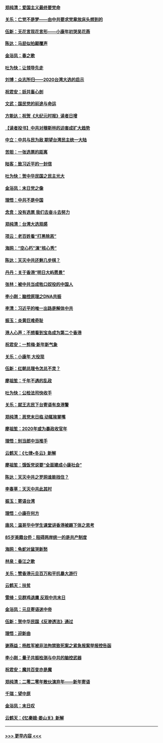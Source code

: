 #### [郑纯清：爱国主义最终要党命](../pages/nsc993/n11802197.md?t=01190755) 
#### [关乐：亡党不是梦——由中共要求党章放床头想到的](../pages/nsc993/n11802156.md?t=01190755) 
#### [伍新：无花言现花言形——小康年初哭吴花燕](../pages/nsc993/n11800044.md?t=01190755) 
#### [陈达：马屁似拍颠覆声](../pages/nsc993/n11800010.md?t=01190755) 
#### [金浴凤：春之歌](../pages/nsc993/n11797687.md?t=01190755) 
#### [吐为快：让领导先走](../pages/nsc993/n11797512.md?t=01190755) 
#### [刘博：众志所归——2020台湾大选的启示](../pages/nsc993/n11796878.md?t=01190755) 
#### [祝君安：妖共畜心剖](../pages/nsc993/n11794273.md?t=01190755) 
#### [文武：国民党的前途与命运](../pages/nsc993/n11794198.md?t=01190755) 
#### [方能达：祝贺《大纪元时报》读者日增](../pages/nsc993/n11793807.md?t=01190755) 
#### [【读者投书】中共对穆斯林的迫害成扩大趋势](../pages/nsc993/n11791371.md?t=01190755) 
#### [中立：中共与民为敌 期望台湾民主统一大陆](../pages/nsc993/n11790392.md?t=01190755) 
#### [苦胆：一张选票的距离](../pages/nsc993/n11788914.md?t=01190755) 
#### [陆客：致习近平的一封信](../pages/nsc993/n11788867.md?t=01190755) 
#### [吐为快：贺中华民国之民主光大](../pages/nsc993/n11788618.md?t=01190755) 
#### [金浴凤：末日党之像](../pages/nsc993/n11787475.md?t=01190755) 
#### [理悟：中共不是中国](../pages/nsc993/n11787463.md?t=01190755) 
#### [念贲：没有选票  我们去奋斗去努力](../pages/nsc993/n11787398.md?t=01190755) 
#### [郑纯清：台湾大选观感](../pages/nsc993/n11786210.md?t=01190755) 
#### [项云：老百姓看“打黑除恶”](../pages/nsc993/n11785398.md?t=01190755) 
#### [海网：“空心朽”演“核心秀”](../pages/nsc993/n11783874.md?t=01190755) 
#### [陈达：天灭中共还剩几步棋？](../pages/nsc993/n11783719.md?t=01190755) 
#### [丹丹：关于香港“明日大屿愿景”](../pages/nsc993/n11783273.md?t=01190755) 
#### [张林：被中共当成牲口奴役的中国人](../pages/nsc993/n11782397.md?t=01190755) 
#### [李小刚：脑控原理之DNA共振](../pages/nsc993/n11780962.md?t=01190755) 
#### [李清：习近平的唯一出路是解体中共](../pages/nsc993/n11780866.md?t=01190755) 
#### [振玉：炎黄巨难奇耻](../pages/nsc993/n11779632.md?t=01190755) 
#### [港人心声：不想看到宝岛成为第二个香港](../pages/nsc993/n11778817.md?t=01190755) 
#### [祝君安：一剪梅‧新年新气象](../pages/nsc993/n11776340.md?t=01190755) 
#### [关乐：小康年 大役现](../pages/nsc993/n11774213.md?t=01190755) 
#### [伍新：红朝总理令怎总不灵？](../pages/nsc993/n11770813.md?t=01190755) 
#### [廖祖笙：千年不遇的乱政](../pages/nsc993/n11770373.md?t=01190755) 
#### [吐为快：公检法司快收手](../pages/nsc993/n11770359.md?t=01190755) 
#### [关乐：就王志民下台寄语有良港警](../pages/nsc993/n11769903.md?t=01190755) 
#### [郑纯清：恶党末日临 动辄挨掌嘴](../pages/nsc993/n11769356.md?t=01190755) 
#### [廖祖笙：2020年或为暴政收官年](../pages/nsc993/n11768216.md?t=01190755) 
#### [理悟：别当郎中当推手](../pages/nsc993/n11768243.md?t=01190755) 
#### [云鹤天：《七律▪冬云》新解](../pages/nsc993/n11768204.md?t=01190755) 
#### [廖祖笙：饿饭党说要“全面建成小康社会”](../pages/nsc993/n11767482.md?t=01190755) 
#### [陈达：天灭中共之罗网谁能挡住？](../pages/nsc993/n11767465.md?t=01190755) 
#### [李春草：天灭中共此其时](../pages/nsc993/n11767452.md?t=01190755) 
#### [振玉：寄语台湾](../pages/nsc993/n11767432.md?t=01190755) 
#### [理悟：小康在何方](../pages/nsc993/n11767394.md?t=01190755) 
#### [唐风：温哥华中学生课堂讲香港被踢下体之思考](../pages/nsc993/n11766848.md?t=01190755) 
#### [85岁美籍台侨：阻碍两岸统一的是共产制度](../pages/nsc993/n11765043.md?t=01190755) 
#### [海网：龟蛇对鼠哭新愁](../pages/nsc993/n11764895.md?t=01190755) 
#### [林泉：香江之歌](../pages/nsc993/n11764415.md?t=01190755) 
#### [关乐：赞香港元旦百万和平抗暴大游行](../pages/nsc993/n11764382.md?t=01190755) 
#### [云鹤天：扶贫](../pages/nsc993/n11764245.md?t=01190755) 
#### [雪绮：见群鸡退鹰  反观中共末日](../pages/nsc993/n11762112.md?t=01190755) 
#### [金浴凤：元旦寄语迷中帝](../pages/nsc993/n11761788.md?t=01190755) 
#### [伍新：贺中华民国《反渗透法》通过](../pages/nsc993/n11761994.md?t=01190755) 
#### [理悟：迎新曲](../pages/nsc993/n11761152.md?t=01190755) 
#### [谢燕益：杨胜军被非法拘禁致死案之紧急报案举报控告函](../pages/nsc993/n11756134.md?t=01190755) 
#### [李小刚：量子共振检测与中共的脑控武器](../pages/nsc993/n11754518.md?t=01190755) 
#### [祝君安：魔共百变亦是魔](../pages/nsc993/n11754469.md?t=01190755) 
#### [郑纯清：二零二零年散伙演弃年——新年寄语](../pages/nsc993/n11754195.md?t=01190755) 
#### [千瑞：望中原](../pages/nsc993/n11754159.md?t=01190755) 
#### [金浴凤：末日叹](../pages/nsc993/n11752359.md?t=01190755) 
#### [云鹤天：《忆秦娥‧娄山关》新解](../pages/nsc993/n11752348.md?t=01190755) 

----
#### [ >>> 更早内容 <<< ](../indexes/nsc993-earlier.md)
